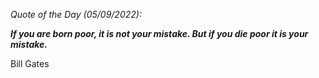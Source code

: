 *Quote of the Day (05/09/2022):*

_**If you are born poor, it is not your mistake. But if you die poor it is your mistake.**_

Bill Gates